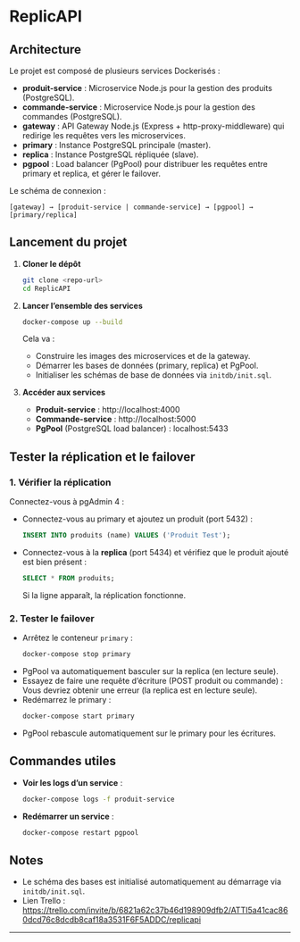 # ReplicAPI

## Architecture

Le projet est composé de plusieurs services Dockerisés :

- **produit-service** : Microservice Node.js pour la gestion des produits (PostgreSQL).
- **commande-service** : Microservice Node.js pour la gestion des commandes (PostgreSQL).
- **gateway** : API Gateway Node.js (Express + http-proxy-middleware) qui redirige les requêtes vers les microservices.
- **primary** : Instance PostgreSQL principale (master).
- **replica** : Instance PostgreSQL répliquée (slave).
- **pgpool** : Load balancer (PgPool) pour distribuer les requêtes entre primary et replica, et gérer le failover.

Le schéma de connexion :

```
[gateway] → [produit-service | commande-service] → [pgpool] → [primary/replica]
```

## Lancement du projet

1. **Cloner le dépôt**

   ```bash
   git clone <repo-url>
   cd ReplicAPI
   ```

2. **Lancer l’ensemble des services**

   ```bash
   docker-compose up --build
   ```

   Cela va :

   - Construire les images des microservices et de la gateway.
   - Démarrer les bases de données (primary, replica) et PgPool.
   - Initialiser les schémas de base de données via `initdb/init.sql`.

3. **Accéder aux services**
   - **Produit-service** : http://localhost:4000
   - **Commande-service** : http://localhost:5000
   - **PgPool** (PostgreSQL load balancer) : localhost:5433

## Tester la réplication et le failover

### 1. Vérifier la réplication

Connectez-vous à pgAdmin 4 :

- Connectez-vous au primary et ajoutez un produit (port 5432) :
  ```sql
  INSERT INTO produits (name) VALUES ('Produit Test');
  ```
- Connectez-vous à la **replica** (port 5434) et vérifiez que le produit ajouté est bien présent :
  ```sql
  SELECT * FROM produits;
  ```
  Si la ligne apparaît, la réplication fonctionne.

### 2. Tester le failover

- Arrêtez le conteneur `primary` :
  ```bash
  docker-compose stop primary
  ```
- PgPool va automatiquement basculer sur la replica (en lecture seule).
- Essayez de faire une requête d’écriture (POST produit ou commande) :  
  Vous devriez obtenir une erreur (la replica est en lecture seule).
- Redémarrez le primary :
  ```bash
  docker-compose start primary
  ```
- PgPool rebascule automatiquement sur le primary pour les écritures.

## Commandes utiles

- **Voir les logs d’un service** :
  ```bash
  docker-compose logs -f produit-service
  ```
- **Redémarrer un service** :
  ```bash
  docker-compose restart pgpool
  ```

## Notes

- Le schéma des bases est initialisé automatiquement au démarrage via `initdb/init.sql`.
- Lien Trello : https://trello.com/invite/b/6821a62c37b46d198909dfb2/ATTI5a41cac860dcd76c8dcdb8caf18a3531F6F5ADDC/replicapi

---
